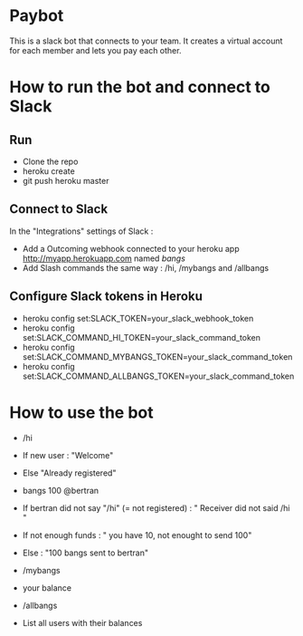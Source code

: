 # Paybot

This is a slack bot that connects to your team. 
It creates a virtual account for each member and lets you pay each other.

# How to run the bot and connect to Slack
## Run
- Clone the repo
- heroku create
- git push heroku master

## Connect to Slack
In the "Integrations" settings of Slack : 
- Add a Outcoming webhook connected to your heroku app http://myapp.herokuapp.com named _bangs_
- Add Slash commands the same way : /hi, /mybangs and /allbangs

## Configure Slack tokens in Heroku
- heroku config set:SLACK_TOKEN=your_slack_webhook_token
- heroku config set:SLACK_COMMAND_HI_TOKEN=your_slack_command_token
- heroku config set:SLACK_COMMAND_MYBANGS_TOKEN=your_slack_command_token
- heroku config set:SLACK_COMMAND_ALLBANGS_TOKEN=your_slack_command_token

# How to use the bot

- /hi

 - If new user : "Welcome"

 - Else "Already registered"

- bangs 100 @bertran

 - If bertran did not say "/hi" (= not registered) : " Receiver did not said /hi "

 - If not enough funds : " you have 10, not enought to send 100"

 - Else : "100 bangs sent to bertran"

- /mybangs

 - your balance

- /allbangs

 - List all users with their balances
